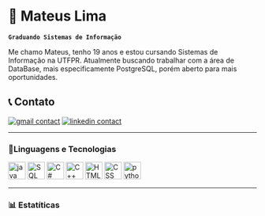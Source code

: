 # 🤖 Mateus Lima

**`Graduando Sistemas de Informação`**

Me chamo Mateus, tenho 19 anos e estou cursando Sistemas de Informação na UTFPR. Atualmente buscando trabalhar com a área de DataBase, mais especificamente PostgreSQL, porém aberto para mais oportunidades.


## 📞 Contato
   <p align="left">
      <a href="mailto:mateuslimaw@gmail.com">
         <img alt="gmail contact" title="Gmail" src="https://custom-icon-badges.demolab.com/badge/-gmail-red?style=for-the-badge&logo=mail&logoColor=white"/></a> 
      <a href="https://www.linkedin.com/in/mateus-lima-weigert/">
         <img alt="linkedin contact" title="LinkedIn" src="https://custom-icon-badges.demolab.com/badge/-linkedin-236ad3?style=for-the-badge"/></a> 
   </p>

---
### 👾Linguagens e Tecnologias 
<p align= "left">
    <img alt ="java" title ="Java" src="https://cdn.jsdelivr.net/gh/devicons/devicon@latest/icons/java/java-original-wordmark.svg" width = 35px/>
    <img alt ="SQL" title ="SQL" src="https://cdn.jsdelivr.net/gh/devicons/devicon@latest/icons/azuresqldatabase/azuresqldatabase-original.svg" width = 35px />
    <img alt ="C#" title = "C#"src="https://cdn.jsdelivr.net/gh/devicons/devicon@latest/icons/csharp/csharp-plain.svg" width = 35px/>
    <img alt ="C++" title ="C++" src="https://cdn.jsdelivr.net/gh/devicons/devicon@latest/icons/cplusplus/cplusplus-plain.svg" width = 35px/>
    <img alt ="HTML" title ="HTML" src="https://cdn.jsdelivr.net/gh/devicons/devicon@latest/icons/html5/html5-original.svg" width = 35px/>
    <img alt ="CSS" title ="CSS" src="https://cdn.jsdelivr.net/gh/devicons/devicon@latest/icons/css3/css3-original.svg" width = 35px/>
    <img alt = "python" title ="Python" src="https://cdn.jsdelivr.net/gh/devicons/devicon@latest/icons/python/python-plain.svg" width = 35px/>
</p>

---

### 📊 Estatíticas

